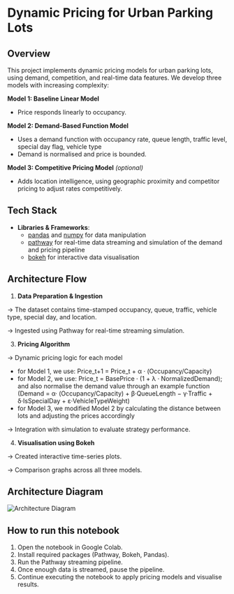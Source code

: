 # Dynamic Pricing for Urban Parking Lots

## Overview
This project implements dynamic pricing models for urban parking lots, using demand, competition, and real-time data features.
We develop three models with increasing complexity:

**Model 1: Baseline Linear Model**
- Price responds linearly to occupancy.

**Model 2: Demand-Based Function Model**
- Uses a demand function with occupancy rate, queue length, traffic level, special day flag, vehicle type
- Demand is normalised and price is bounded.

**Model 3: Competitive Pricing Model** *(optional)*
- Adds location intelligence, using geographic proximity and competitor pricing to adjust rates competitively.

## Tech Stack
- **Libraries & Frameworks**:
  - [pandas](https://pandas.pydata.org/) and  [numpy](https://numpy.org/) for data manipulation
  - [pathway](https://pathway.com/) for real-time data streaming and simulation of the demand and pricing pipeline
  - [bokeh](https://bokeh.org/) for interactive data visualisation
 
## Architecture Flow
1. **Data Preparation & Ingestion**

-> The dataset contains time-stamped occupancy, queue, traffic, vehicle type, special day, and location.
   
-> Ingested using Pathway for real-time streaming simulation.

3. **Pricing Algorithm**

-> Dynamic pricing logic for each model
   - for Model 1, we use: Price_t+1 = Price_t + α · (Occupancy/Capacity)
   - for Model 2, we use: Price_t = BasePrice · (1 + λ · NormalizedDemand); and also normalise the demand value through an example function (Demand = α· (Occupancy/Capacity) + β·QueueLength − γ·Traffic + δ·IsSpecialDay + ε·VehicleTypeWeight)
   - for Model 3, we modified Model 2 by calculating the distance between lots and adjusting the prices accordingly
  
-> Integration with simulation to evaluate strategy performance.

4. **Visualisation using Bokeh**

-> Created interactive time-series plots.
   
-> Comparison graphs across all three models.

## Architecture Diagram
![Architecture Diagram](oopsies)

## How to run this notebook
1. Open the notebook in Google Colab.
2. Install required packages (Pathway, Bokeh, Pandas).
3. Run the Pathway streaming pipeline.
4. Once enough data is streamed, pause the pipeline.
5. Continue executing the notebook to apply pricing models and visualise results.
